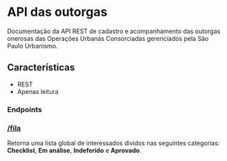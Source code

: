 # API das outorgas
Documentação da API REST de cadastro e acompanhamento das outorgas onerosas das Operações Urbanas Consorciadas gerenciados pela São Paulo Urbanismo.

## Características
 - REST
 - Apenas leitura

### Endpoints

### [/fila](https://servicos.spurbanismo.sp.gov.br/cepacs/api/fila)
Retorna uma lista global de interessados dividos nas seguintes categorias: __Checklist__, __Em análise__, __Indeferido__ e __Aprovado__.

<PwRest
    :path="'fila'"
    :url="'https://servicos.spurbanismo.sp.gov.br/cepacs/api/'"
    :requestType="'Fetch'"
    />


<!-- const xhr = new XMLHttpRequest()
xhr.open('GET', 'http://spurbsp198/estagiario/apiestagio.php/user', true, null, null)
xhr.withCredentials = true
xhr.send() -->